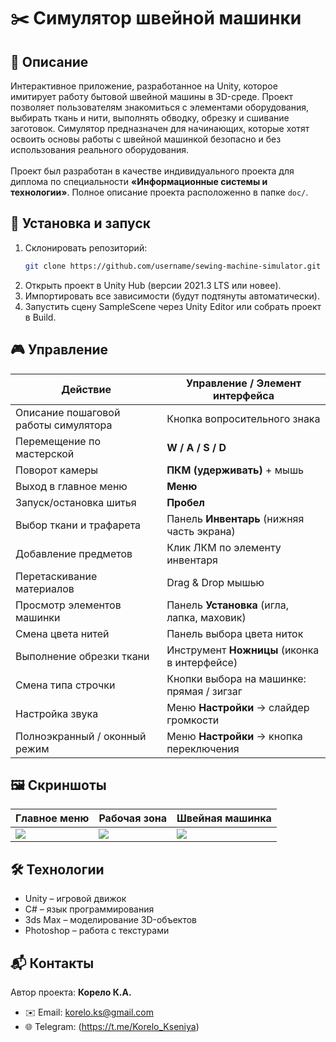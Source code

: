 # ✂️ Симулятор швейной машинки

## 📌 Описание
Интерактивное приложение, разработанное на Unity, которое имитирует работу бытовой швейной машины в 3D-среде. Проект позволяет пользователям знакомиться с элементами оборудования, выбирать ткань и нити, выполнять обводку, обрезку и сшивание заготовок. Симулятор предназначен для начинающих, которые хотят освоить основы работы с швейной машинкой безопасно и без использования реального оборудования. <br><br>
Проект был разработан в качестве индивидуального проекта для диплома по специальности **«Информационные системы и технологии»**. Полное описание проекта расположенно в папке `doc/`.

## 🚀 Установка и запуск
1. Склонировать репозиторий:
   ```bash
   git clone https://github.com/username/sewing-machine-simulator.git

2. Открыть проект в Unity Hub (версии 2021.3 LTS или новее).
3. Импортировать все зависимости (будут подтянуты автоматически).
4. Запустить сцену SampleScene через Unity Editor или собрать проект в Build.

## 🎮 Управление
| Действие                          | Управление / Элемент интерфейса |
|-----------------------------------|---------------------------------|
|Описание пошаговой работы симулятора| Кнопка вопросительного знака |
| Перемещение по мастерской         | **W / A / S / D**               |
| Поворот камеры                    | **ПКМ (удерживать)** + мышь     |
| Выход в главное меню              | **Меню**                         |
| Запуск/остановка шитья            | **Пробел**                      |
| Выбор ткани и трафарета           | Панель **Инвентарь** (нижняя часть экрана) |
| Добавление предметов              | Клик ЛКМ по элементу инвентаря  |
| Перетаскивание материалов         | Drag & Drop мышью               |
| Просмотр элементов машинки        | Панель **Установка** (игла, лапка, маховик) |
| Смена цвета нитей                 | Панель выбора цвета ниток       |
| Выполнение обрезки ткани          | Инструмент **Ножницы** (иконка в интерфейсе) |
| Смена типа строчки                | Кнопки выбора на машинке: прямая / зигзаг  |
| Настройка звука                   | Меню **Настройки** → слайдер громкости |
| Полноэкранный / оконный режим     | Меню **Настройки** → кнопка переключения |

## 🖼️ Скриншоты
| Главное меню                  | Рабочая зона                       | Швейная машинка                  |
| ----------------------------- | ---------------------------------- | -------------------------------- |
| ![](doc/screenshots/menu.png) | ![](doc/screenshots/workspace.png) | ![](doc/screenshots/machine.png) |

## 🛠️ Технологии
- Unity – игровой движок
- C# – язык программирования
- 3ds Max – моделирование 3D-объектов
- Photoshop – работа с текстурами

## 📬 Контакты
Автор проекта: **Корело К.А.**  
- ✉️ Email: korelo.ks@gmail.com  
- 🌐 Telegram: (https://t.me/Korelo_Kseniya)
